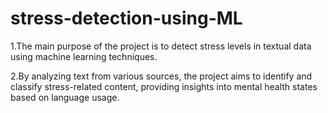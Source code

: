 # stress-detection-using-ML
1.The main purpose of the project is to detect stress levels in textual data using machine learning techniques. 

2.By analyzing text from various sources, the project aims to identify and classify stress-related content, providing insights into mental health states based on language usage.

